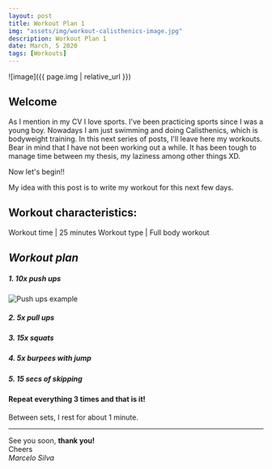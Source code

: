 ```yaml
---
layout: post
title: Workout Plan 1
img: "assets/img/workout-calisthenics-image.jpg"
description: Workout Plan 1
date: March, 5 2020
tags: [Workouts]
---
```


![image]({{ page.img | relative_url }})

## Welcome

As I mention in my CV I love sports. I've been practicing sports since I was a young boy. Nowadays I am just swimming and doing Calisthenics, which is bodyweight training. In this next series of posts, I'll leave here my workouts. Bear in mind that I have not been working out a while. It has been tough to manage time between my thesis, my laziness among other things XD. 

Now let's begin!!

My idea with this post is to write my workout for this next few days. 

## Workout characteristics:

Workout time | 25 minutes
Workout type | Full body workout

## *Workout plan*

##### 1.  10x push ups

![Push ups example]("gifs/push_up_gif.gif")

##### 2.  5x pull ups
##### 3.  15x squats
##### 4.  5x burpees with jump
##### 5.  15 secs of skipping

#### Repeat everything 3 times and that is it! 

Between sets, I rest for about 1 minute.

----
See you soon, **thank you!**  
Cheers  
*Marcelo Silva*
